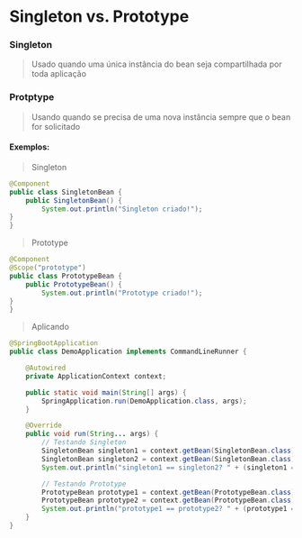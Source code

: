 # Singleton vs. Prototype

### Singleton

> Usado quando uma única instância do bean seja compartilhada por toda aplicação

### Protptype

> Usando quando se precisa de uma nova instância sempre que o bean for solicitado

#### Exemplos:

> Singleton

```java
@Component
public class SingletonBean {
    public SingletonBean() {
        System.out.println("Singleton criado!");
}
}
```

> Prototype

```java
@Component
@Scope("prototype")
public class PrototypeBean {
    public PrototypeBean() {
        System.out.println("Prototype criado!");
}
}
```

> Aplicando

```java
@SpringBootApplication
public class DemoApplication implements CommandLineRunner {

    @Autowired
    private ApplicationContext context;

    public static void main(String[] args) {
        SpringApplication.run(DemoApplication.class, args);
    }

    @Override
    public void run(String... args) {
        // Testando Singleton
        SingletonBean singleton1 = context.getBean(SingletonBean.class);
        SingletonBean singleton2 = context.getBean(SingletonBean.class);
        System.out.println("singleton1 == singleton2? " + (singleton1 == singleton2)); // true

        // Testando Prototype
        PrototypeBean prototype1 = context.getBean(PrototypeBean.class);
        PrototypeBean prototype2 = context.getBean(PrototypeBean.class);
        System.out.println("prototype1 == prototype2? " + (prototype1 == prototype2)); // false
    }
}

```
